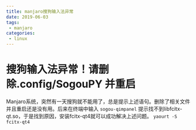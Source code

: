 ```yaml
---
title: manjaro搜狗输入法异常
date: 2019-06-03
tags:
 - manjaro
categories: 
 - linux
---
```


# 搜狗输入法异常！请删除.config/SogouPY 并重启

Manjaro系统，突然有一天搜狗就不能用了，总是提示上述语句。删除了相关文件并且重启还是没有用。后来在终端中输入
`sogou-qimpanel`
提示找不到libfcitx-qt.so，于是找到原因，安装fcitx-qt4就可以成功解决上述问题。
`yaourt -S fcitx-qt4`